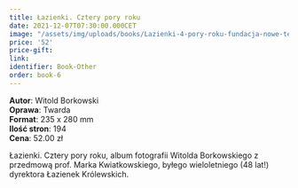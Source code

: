 ```yaml
---
title: Łazienki. Cztery pory roku
date: 2021-12-07T07:30:00.000CET
image: "/assets/img/uploads/books/Lazienki-4-pory-roku-fundacja-nowe-teraz-sklep.jpg"
price: '52' 
price-gift: 
link: 
identifier: Book-Other
order: book-6
---
```

 
**Autor**: Witold Borkowski     
**Oprawa**: Twarda      
**Format**: 235 x 280 mm  
**Ilość stron**: 194     
**Cena**: 52.00 zł


Łazienki. Cztery pory roku, album fotografii Witolda Borkowskiego z przedmową prof. Marka Kwiatkowskiego, byłego wieloletniego (48 lat!) dyrektora Łazienek Królewskich.